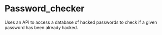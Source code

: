 # Password_checker
Uses an API to access a database of hacked passwords to check if a given password has been already hacked.
